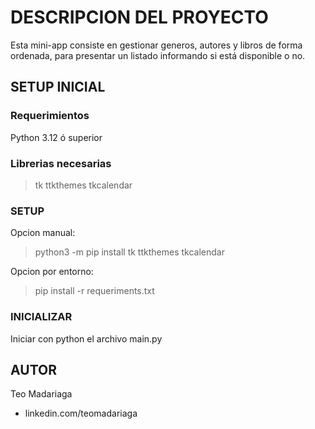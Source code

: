 # DESCRIPCION DEL PROYECTO

Esta mini-app consiste en gestionar generos, autores y libros de forma ordenada, para presentar un listado informando si está disponible o no.

## SETUP INICIAL

### Requerimientos

Python 3.12 ó superior

### Librerias necesarias

> tk
> ttkthemes
> tkcalendar

### SETUP

<p> Opcion manual: </p>

> python3 -m pip install tk ttkthemes tkcalendar

<p> Opcion por entorno: </p>

> pip install -r requeriments.txt

### INICIALIZAR

<p>Iniciar con python el archivo main.py</p>

## AUTOR

<p>
Teo Madariaga
</p>

- linkedin.com/teomadariaga
